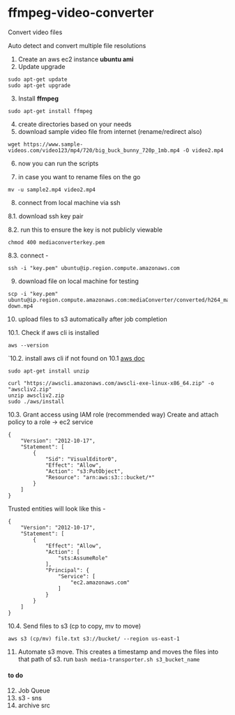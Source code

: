 # ffmpeg-video-converter
 Convert video files 

Auto detect and convert multiple file resolutions

1. Create an aws ec2 instance **ubuntu ami**
2. Update upgrade 
```
sudo apt-get update
sudo apt-get upgrade
```

3. Install **ffmpeg**
```
sudo apt-get install ffmpeg
```

4. create directories based on your needs
5. download sample video file from internet (rename/redirect also)
```
wget https://www.sample-videos.com/video123/mp4/720/big_buck_bunny_720p_1mb.mp4 -O video2.mp4
```

6. now you can run the scripts

7. in case you want to rename files on the go
```
mv -u sample2.mp4 video2.mp4
```

8. connect from local machine via ssh

8.1. download ssh key pair

8.2. run this to ensure the key is not publicly viewable
```
chmod 400 mediaconverterkey.pem
```

8.3. connect -
```
ssh -i "key.pem" ubuntu@ip.region.compute.amazonaws.com
```

9. download file on local machine for testing 
```
scp -i "key.pem" ubuntu@ip.region.compute.amazonaws.com:mediaConverter/converted/h264_main_144p_3000.mp4 down.mp4
```

10. upload files to s3 automatically after job completion

10.1. Check if aws cli is installed
```
aws --version
```

`10.2. install aws cli if not found on 10.1 [aws doc](https://docs.aws.amazon.com/cli/latest/userguide/getting-started-install.html)
```
sudo apt-get install unzip

curl "https://awscli.amazonaws.com/awscli-exe-linux-x86_64.zip" -o "awscliv2.zip"
unzip awscliv2.zip
sudo ./aws/install
```

10.3. Grant access using IAM role (recommended way)
Create and attach policy to a role -> ec2 service
```
{
    "Version": "2012-10-17",
    "Statement": [
        {
            "Sid": "VisualEditor0",
            "Effect": "Allow",
            "Action": "s3:PutObject",
            "Resource": "arn:aws:s3:::bucket/*"
        }
    ]
}
```

Trusted entities will look like this -
```
{
    "Version": "2012-10-17",
    "Statement": [
        {
            "Effect": "Allow",
            "Action": [
                "sts:AssumeRole"
            ],
            "Principal": {
                "Service": [
                    "ec2.amazonaws.com"
                ]
            }
        }
    ]
}
```

10.4. Send files to s3 (cp to copy, mv to move)
```
aws s3 (cp/mv) file.txt s3://bucket/ --region us-east-1
```

11. Automate s3 move.
This creates a timestamp and moves the files into that path of s3.
run `bash media-transporter.sh s3_bucket_name`

#### to do
12. Job Queue
13. s3 - sns
14. archive src